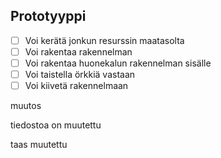 ## Prototyyppi
- [ ] Voi kerätä jonkun resurssin maatasolta
- [ ] Voi rakentaa rakennelman
- [ ] Voi rakentaa huonekalun rakennelman sisälle
- [ ] Voi taistella örkkiä vastaan
- [ ] Voi kiivetä rakennelmaan

muutos

tiedostoa on muutettu

taas muutettu

